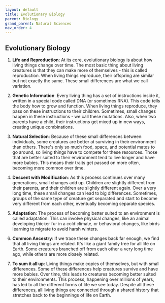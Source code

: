 ```yaml
---
layout: default
title: Evolutionary Biology
parent: Biology
grand_parent: Natural Sciences
nav_order: 4
---
```


## Evolutionary Biology

1. **Life and Reproduction**: At its core, evolutionary biology is about how living things change over time. The most basic thing about living creatures is that they can make more of themselves - this is called reproduction. When living things reproduce, their offspring are similar but not exactly the same. These small differences are what we call variation.

2. **Genetic Information**: Every living thing has a set of instructions inside it, written in a special code called DNA (or sometimes RNA). This code tells the body how to grow and function. When living things reproduce, they pass on these instructions to their children. Sometimes, small changes happen in these instructions - we call these mutations. Also, when two parents have a child, their instructions get mixed up in new ways, creating unique combinations.

3. **Natural Selection**: Because of these small differences between individuals, some creatures are better at surviving in their environment than others. There's only so much food, space, and potential mates to go around, so living things have to compete for these resources. Those that are better suited to their environment tend to live longer and have more babies. This means their traits get passed on more often, becoming more common over time.

4. **Descent with Modification**: As this process continues over many generations, small changes add up. Children are slightly different from their parents, and their children are slightly different again. Over a very long time, these small changes can lead to big differences. Sometimes, groups of the same type of creature get separated and start to become very different from each other, eventually becoming separate species.

5. **Adaptation**: The process of becoming better suited to an environment is called adaptation. This can involve physical changes, like an animal developing thicker fur in a cold climate, or behavioral changes, like birds learning to migrate to avoid harsh winters.

6. **Common Ancestry**: If we trace these changes back far enough, we find that all living things are related. It's like a giant family tree for all life on Earth. Some creatures branched off from each other a very long time ago, while others are more closely related.

7. **To sum it all up**: Living things make copies of themselves, but with small differences. Some of these differences help creatures survive and have more babies. Over time, this leads to creatures becoming better suited to their environments. This process, happening over millions of years, has led to all the different forms of life we see today. Despite all these differences, all living things are connected through a shared history that stretches back to the beginnings of life on Earth.
